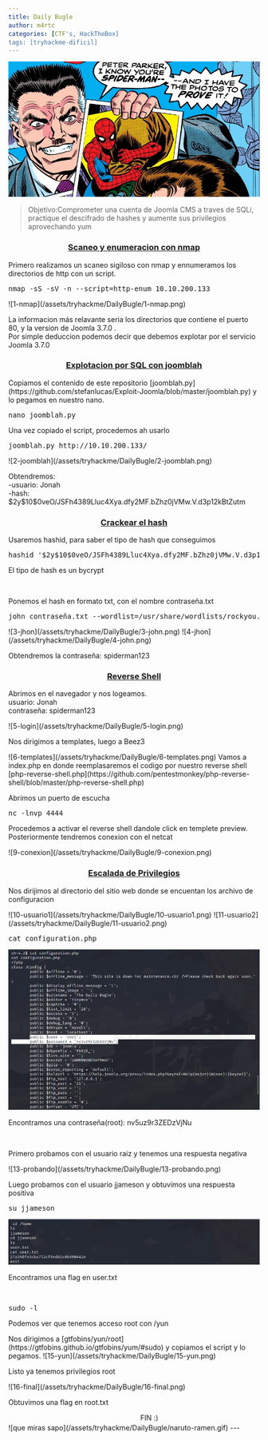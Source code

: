 ```yaml
---
title: Daily Bugle
author: m4rtc
categories: [CTF's, HackTheBox]
tags: [tryhackme-dificil]
---
```

![inicio](/assets/tryhackme/DailyBugle/inicio.png)
> <h7>Objetivo:Comprometer una cuenta de Joomla CMS a traves de SQLi, practique el descifrado de hashes y aumente sus privilegios aprovechando yum</h7>
<h3><center><ins>Scaneo y enumeracion con nmap</ins></center></h3>
<p>Primero realizamos un scaneo sigiloso con nmap y ennumeramos los directorios de http con un script.</p>
<pre>nmap -sS -sV -n --script=http-enum 10.10.200.133</pre>
![1-nmap](/assets/tryhackme/DailyBugle/1-nmap.png)
<p>La informacion más relavante seria los directorios que contiene el puerto 80, y la version de Joomla 3.7.0 .<br/>Por simple deduccion podemos decir que debemos explotar por el servicio Joomla 3.7.0</p>

<h3><center><ins>Explotacion por SQL con joomblah</ins></center></h3>
Copiamos el contenido de este repositorio [joomblah.py](https://github.com/stefanlucas/Exploit-Joomla/blob/master/joomblah.py) y lo pegamos en nuestro nano.
<pre>nano joomblah.py</pre>
<p>Una vez copiado el script, procedemos ah usarlo</p>
<pre>joomblah.py http://10.10.200.133/</pre>
![2-joomblah](/assets/tryhackme/DailyBugle/2-joomblah.png)
<p>Obtendremos:<br/>-usuario: Jonah<br/>-hash: $2y$10$0veO/JSFh4389Lluc4Xya.dfy2MF.bZhz0jVMw.V.d3p12kBtZutm</p>

<h3><center><ins>Crackear el hash</ins></center></h3>
<p>Usaremos hashid, para saber el tipo de hash que conseguimos</p>
<pre>hashid '$2y$10$0veO/JSFh4389Lluc4Xya.dfy2MF.bZhz0jVMw.V.d3p12kBtZutm'</pre>
<p>El tipo de hash es un bycrypt</p>
<br/>
<p>Ponemos el hash en formato txt, con el nombre contraseña.txt</p>
<pre>john contraseña.txt --wordlist=/usr/share/wordlists/rockyou.txt --format=bcrypt</pre>
![3-jhon](/assets/tryhackme/DailyBugle/3-john.png)
![4-jhon](/assets/tryhackme/DailyBugle/4-john.png)
<p>Obtendremos la contraseña: spiderman123</p>

<h3><center><ins>Reverse Shell</ins></center></h3>
<p>Abrimos en el navegador y nos logeamos.<br/>usuario: Jonah<br/>contraseña: spiderman123</p>
![5-login](/assets/tryhackme/DailyBugle/5-login.png)
<p>Nos dirigimos a templates, luego a Beez3</p>
![6-templates](/assets/tryhackme/DailyBugle/6-templates.png)
Vamos a index.php en donde reemplasaremos el codigo por nuestro reverse shell [php-reverse-shell.php](https://github.com/pentestmonkey/php-reverse-shell/blob/master/php-reverse-shell.php)

<p>Abrimos un puerto de escucha</p>
<pre>nc -lnvp 4444</pre>
<p>Procedemos a activar el reverse shell dandole click en templete preview. Posteriormente tendremos conexion con el netcat</p>
![9-conexion](/assets/tryhackme/DailyBugle/9-conexion.png)

<h3><center><ins>Escalada de Privilegios</ins></center></h3>
<p>Nos dirijimos al directorio del sitio web donde se encuentan los archivo de configuracion</p>
![10-usuario1](/assets/tryhackme/DailyBugle/10-usuario1.png)
![11-usuario2](/assets/tryhackme/DailyBugle/11-usuario2.png)
<pre>cat configuration.php</pre>

![12-html](/assets/tryhackme/DailyBugle/12-html.png)
<p>Encontramos una contraseña(root): nv5uz9r3ZEDzVjNu</p>
<br/>
<p>Primero probamos con el usuario raiz y tenemos una respuesta negativa</p>
![13-probando](/assets/tryhackme/DailyBugle/13-probando.png)
<p>Luego probamos con el usuario jjameson y obtuvimos una respuesta positiva</p>
<pre>su jjameson</pre>

![14-falg1](/assets/tryhackme/DailyBugle/14-falg1.png)
<p>Encontramos una flag en user.txt</p>
<br/>
<pre>sudo -l</pre>
<p>Podemos ver que tenemos acceso root con /yun</p>
Nos dirigimos a [gtfobins/yun/root](https://gtfobins.github.io/gtfobins/yum/#sudo)
y copiamos el script y lo pegamos.
![15-yun](/assets/tryhackme/DailyBugle/15-yun.png)
<p>Listo ya tenemos privilegios root</p>
![16-final](/assets/tryhackme/DailyBugle/16-final.png)
<p>Obtuvimos una flag en root.txt</p>
<marquee behavior="alternate" direction="left">FIN :)</marquee>
![que miras sapo](/assets/tryhackme/DailyBugle/naruto-ramen.gif)
---
